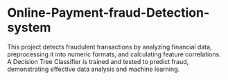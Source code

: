 # Online-Payment-fraud-Detection-system
This project detects fraudulent transactions by analyzing financial data, preprocessing it into numeric formats, and calculating feature correlations. A Decision Tree Classifier is trained and tested to predict fraud, demonstrating effective data analysis and machine learning.
